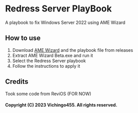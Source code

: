 # Redress Server PlayBook
A playbook to fix Windows Server 2022 using AME Wizard

## How to use
1. Download [AME Wizard](https://download.ameliorated.io/AME%20Wizard%20Beta.zip) and the playbook file from releases
2. Extract AME Wizard Beta.exe and run it
3. Select the Redress Server playbook
4. Follow the instructions to apply it

## Credits
Took some code from ReviOS (FOR NOW)

#### Copyright (C) 2023 Vichingo455. All rights reserved.
